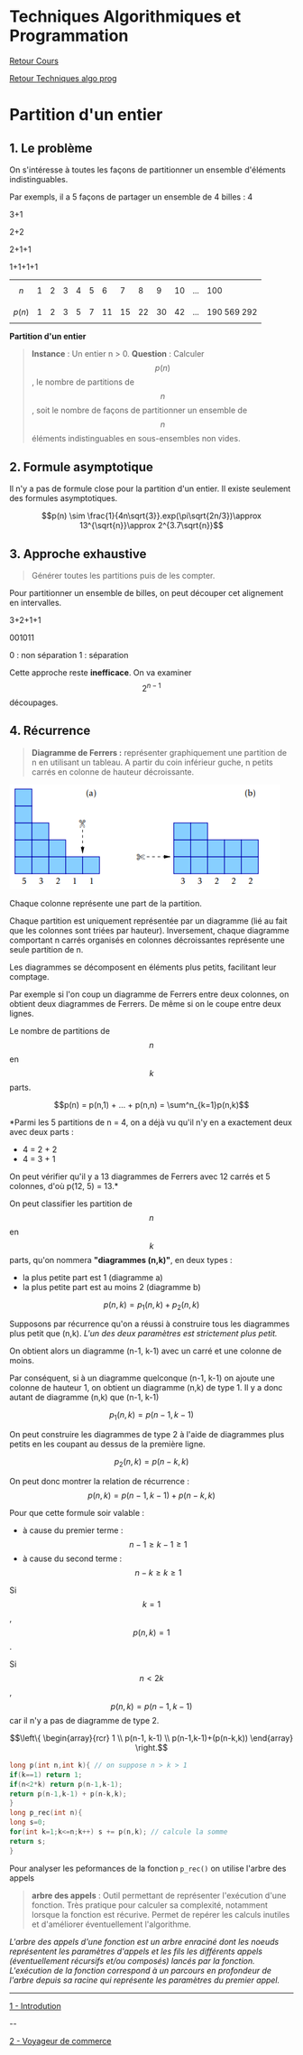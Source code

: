 # Techniques Algorithmiques et Programmation

[Retour Cours](https://mcheungsen.github.io/cours/ "Licence 3")

[Retour Techniques algo prog](index.md)

# Partition d'un entier

## 1. Le problème

On s'intéresse à toutes les façons de partitionner un ensemble d'éléments indistinguables.

Par exempls, il a 5 façons de partager un ensemble de 4 billes :
4

3+1

2+2

2+1+1

1+1+1+1

||||||||||||||
|-|-|-|-|-|-|-|-|-|-|-|-|-|
|$$n$$|1|2|3|4|5|6|7|8|9|10|...|100|
|$$p(n)$$|1|2|3|5|7|11|15|22|30|42|...|190 569 292|`

**Partition d'un entier**
> **Instance** : Un entier n > 0.
> **Question** : Calculer $$p(n)$$, le nombre de partitions de $$n$$, soit le nombre de façons de partitionner un ensemble de $$n$$ éléments indistinguables en sous-ensembles non vides.

## 2. Formule asymptotique

Il n'y a pas de formule close pour la partition d'un entier. Il existe seulement des formules asymptotiques.

$$p(n) \sim \frac{1}{4n\sqrt{3}}.exp(\pi\sqrt{2n/3})\approx 13^{\sqrt{n}}\approx 2^{3.7\sqrt{n}}$$

## 3. Approche exhaustive

> Générer toutes les partitions puis de les compter.

Pour partitionner un ensemble de billes, on peut découper cet alignement en intervalles.

3+2+1+1

001011

0 : non séparation
1 : séparation

Cette approche reste **inefficace**. On va examiner $$2^{n-1}$$ découpages.

## 4. Récurrence

> **Diagramme de Ferrers :** représenter graphiquement une partition de n en utilisant un tableau. A partir du coin inférieur guche, n petits carrés en colonne de hauteur décroissante.

![](../../../img/ferrers.png)

Chaque colonne représente une part de la partition.

Chaque partition est uniquement représentée par un diagramme (lié au fait que les colonnes sont triées par hauteur). Inversement, chaque diagramme comportant n carrés organisés en colonnes décroissantes représente une seule partition de n.

Les diagrammes se décomposent en éléments plus petits, facilitant leur comptage.

Par exemple si l'on coup un diagramme de Ferrers entre deux colonnes, on obtient deux diagrammes de Ferrers. De même si on le coupe entre deux lignes.

Le nombre de partitions de $$n$$ en $$k$$ parts.

$$p(n) = p(n,1) + ... + p(n,n) = \sum^n_{k=1}p(n,k)$$

*Parmi les 5 partitions de n = 4, on a déjà vu qu'il n'y en a exactement deux avec deux parts :
- 4 = 2 + 2
- 4 = 3 + 1

On peut vérifier qu'il y a 13 diagrammes de Ferrers avec 12 carrés et 5 colonnes, d'où p(12, 5) = 13.*

On peut classifier les partition de $$n$$ en $$k$$ parts, qu'on nommera **"diagrammes (n,k)"**, en deux types :
- la plus petite part est 1 (diagramme a)
- la plus petite part est au moins 2 (diagramme b)

$$p(n,k)=p_1(n,k) + p_2(n,k)$$

Supposons par récurrence qu'on a réussi à construire tous les diagrammes plus petit que (n,k). *L'un des deux paramètres est strictement plus petit.*

On obtient alors un diagramme (n-1, k-1) avec un carré et une colonne de moins.

Par conséquent, si à un diagramme quelconque (n-1, k-1) on ajoute une colonne de hauteur 1, on obtient un diagramme (n,k) de type 1. Il y a donc autant de diagramme (n,k) que (n-1, k-1)

$$p_1(n,k)=p(n-1,k-1)$$

On peut construire les diagrammes de type 2 à l'aide de diagrammes plus petits en les coupant au dessus de la première ligne.

$$p_2(n,k) = p(n-k,k)$$

On peut donc montrer la relation de récurrence :
$$p(n,k) = p(n-1, k-1)+p(n-k,k)$$

Pour que cette formule soir valable :
- à cause du premier terme :$$n-1 \geq k-1 \geq 1$$
- à cause du second terme :$$n-k \geq k \geq 1$$

Si $$k=1$$, $$p(n,k) = 1$$.

Si $$n<2k$$, $$p(n,k)=p(n-1,k-1)$$ car il n'y a pas de diagramme de type 2.

$$\left\{
\begin{array}{rcr}
1 \\
p(n-1, k-1) \\
p(n-1,k-1)+(p(n-k,k))
\end{array}
\right.$$

```C
long p(int n,int k){ // on suppose n > k > 1
if(k==1) return 1;
if(n<2*k) return p(n-1,k-1);
return p(n-1,k-1) + p(n-k,k);
}
long p_rec(int n){
long s=0;
for(int k=1;k<=n;k++) s += p(n,k); // calcule la somme
return s;
}
```

Pour analyser les peformances de la fonction `p_rec()` on utilise l'arbre des appels

> **arbre des appels** : Outil permettant de représenter l'exécution d'une fonction. Très pratique pour calculer sa complexité, notamment lorsque la fonction est récurive. Permet de repérer les calculs inutiles et d'améliorer éventuellement l'algorithme.

*L'arbre des appels d'une fonction est un arbre enraciné dont les noeuds représentent les paramètres d'appels et les fils les différents appels (éventuellement récursifs et/ou composés) lancés par la fonction. L'exécution de la fonction correspond à un parcours en profondeur de l'arbre depuis sa racine qui représente les paramètres du premier appel.*

<div id="graphe"></div>
<script>
viz.renderSVGElement(` 
    digraph Graphe {
        (7,3) -> (6,2)[label="+"];
        (7,3) ->(4,3);
        
        { rank=same; (7,3) (6,2) (4,3)}
    }
`).then(elem => document.getElementById("graphe").appendChild(elem)).catch(error=> console.log(error));
</script>

_____

[1 - Introdution](algo-prog-1.md)

--

[2 - Voyageur de commerce](#)

<script src="https://cdnjs.cloudflare.com/ajax/libs/viz.js/2.1.2/viz.js"></script>
<script src="https://cdnjs.cloudflare.com/ajax/libs/viz.js/2.1.2/full.render.js"></script>
<script>var viz = new Viz();</script>


<script src="https://polyfill.io/v3/polyfill.min.js?features=es6"></script>
<script id="MathJax-script" async src="https://cdn.jsdelivr.net/npm/mathjax@3/es5/tex-mml-chtml.js"></script>